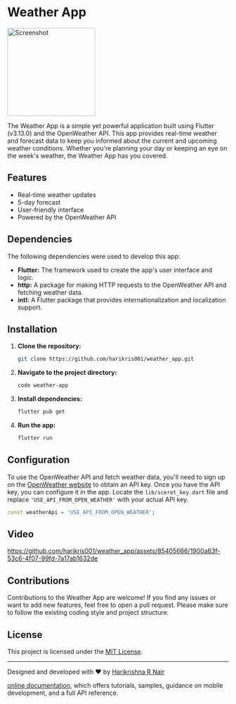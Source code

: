 # Weather App


<img src="https://github.com/harikris001/weather_app/assets/85405666/90e8dff6-f4c6-42f5-9961-7e12ac3b16fd" alt="Screenshot" width="200">


The Weather App is a simple yet powerful application built using Flutter (v3.13.0) and the OpenWeather API. This app provides real-time weather and forecast data to keep you informed about the current and upcoming weather conditions. Whether you're planning your day or keeping an eye on the week's weather, the Weather App has you covered.

## Features

- Real-time weather updates
- 5-day forecast
- User-friendly interface
- Powered by the OpenWeather API

## Dependencies

The following dependencies were used to develop this app:

- **Flutter:** The framework used to create the app's user interface and logic.
- **http:** A package for making HTTP requests to the OpenWeather API and fetching weather data.
- **intl:** A Flutter package that provides internationalization and localization support.

## Installation

1. **Clone the repository:**

   ```bash
   git clone https://github.com/harikris001/weather_app.git
   ```

2. **Navigate to the project directory:**

   ```bash
   code weather-app
   ```

3. **Install dependencies:**

   ```bash
   flutter pub get
   ```

4. **Run the app:**

   ```bash
   flutter run
   ```

## Configuration

To use the OpenWeather API and fetch weather data, you'll need to sign up on the [OpenWeather website](https://openweathermap.org/) to obtain an API key. Once you have the API key, you can configure it in the app. Locate the `lib/sceret_key.dart` file and replace `'USE_API_FROM_OPEN_WEATHER'` with your actual API key.

```dart
const weatherApi = 'USE_API_FROM_OPEN_WEATHER';
```

## Video

https://github.com/harikris001/weather_app/assets/85405666/1900a63f-53c6-4f07-99fd-7a17ab1632de


## Contributions

Contributions to the Weather App are welcome! If you find any issues or want to add new features, feel free to open a pull request. Please make sure to follow the existing coding style and project structure.

## License

This project is licensed under the [MIT License](LICENSE).

---

Designed and developed with ❤️ by [Harikrishna R Nair](https://github.com/harikris001)


[online documentation](https://docs.flutter.dev/), which offers tutorials,
samples, guidance on mobile development, and a full API reference.
